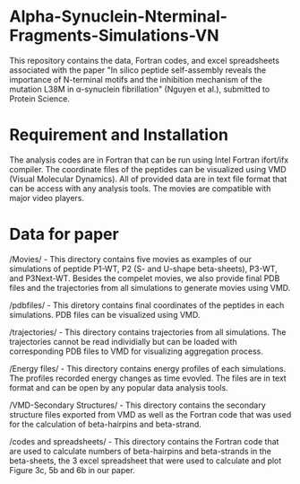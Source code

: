 # Alpha-Synuclein-Nterminal-Fragments-Simulations-VN
This repository contains the data, Fortran codes, and excel spreadsheets associated with the paper "In silico peptide self-assembly reveals the importance of 
N-terminal motifs and the inhibition mechanism of the mutation L38M in α-synuclein fibrillation" (Nguyen et al.), submitted to Protein Science.
# Requirement and Installation
The analysis codes are in Fortran that can be run using Intel Fortran ifort/ifx compiler. The coordinate files of the peptides can be visualized using VMD (Visual Molecular Dynamics). All of provided data are in text file format that can be access with any analysis tools. The movies are compatible with major video players.
# Data for paper
/Movies/ - This directory contains five movies as examples of our simulations of peptide P1-WT, P2 (S- and U-shape beta-sheets), P3-WT, and P3Next-WT.
Besides the compelet movies, we also provide final PDB files and the trajectories from all simulations to generate movies using VMD.

/pdbfiles/ - This diretory contains final coordinates of the peptides in each simulations. PDB files can be visualized using VMD.

/trajectories/ - This directory contains trajectories from all simulations. The trajectories cannot be read individially but can be loaded with corresponding PDB files to VMD for visualizing aggregation process.

/Energy files/ - This directory contains energy profiles of each simulations. The profiles recorded energy changes as time evovled. The files are in text format and can be open by any popular data analysis tools. 

/VMD-Secondary Structures/ - This directory contains the secondary structure files exported from VMD as well as the Fortran code that was used for the calculation of beta-hairpins and beta-strand.

/codes and spreadsheets/ - This directory contains the Fortran code that are used to calculate numbers of beta-hairpins and beta-strands in the beta-sheets, the 3 excel spreadsheet that were used to calculate and plot Figure 3c, 5b and 6b in our paper.
